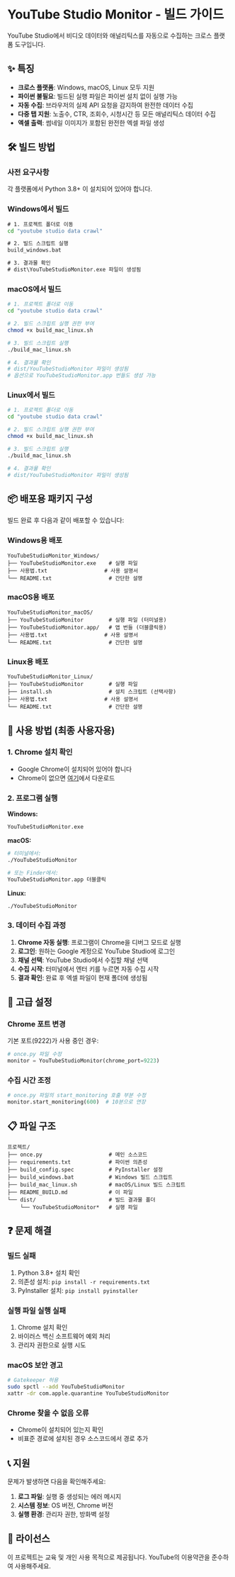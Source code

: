 # YouTube Studio Monitor - 빌드 가이드

YouTube Studio에서 비디오 데이터와 애널리틱스를 자동으로 수집하는 크로스 플랫폼 도구입니다.

## ✨ 특징

- **크로스 플랫폼**: Windows, macOS, Linux 모두 지원
- **파이썬 불필요**: 빌드된 실행 파일은 파이썬 설치 없이 실행 가능
- **자동 수집**: 브라우저의 실제 API 요청을 감지하여 완전한 데이터 수집
- **다중 탭 지원**: 노출수, CTR, 조회수, 시청시간 등 모든 애널리틱스 데이터 수집
- **엑셀 출력**: 썸네일 이미지가 포함된 완전한 엑셀 파일 생성

## 🛠 빌드 방법

### 사전 요구사항

각 플랫폼에서 Python 3.8+ 이 설치되어 있어야 합니다.

### Windows에서 빌드

```cmd
# 1. 프로젝트 폴더로 이동
cd "youtube studio data crawl"

# 2. 빌드 스크립트 실행
build_windows.bat

# 3. 결과물 확인
# dist\YouTubeStudioMonitor.exe 파일이 생성됨
```

### macOS에서 빌드

```bash
# 1. 프로젝트 폴더로 이동
cd "youtube studio data crawl"

# 2. 빌드 스크립트 실행 권한 부여
chmod +x build_mac_linux.sh

# 3. 빌드 스크립트 실행
./build_mac_linux.sh

# 4. 결과물 확인
# dist/YouTubeStudioMonitor 파일이 생성됨
# 옵션으로 YouTubeStudioMonitor.app 번들도 생성 가능
```

### Linux에서 빌드

```bash
# 1. 프로젝트 폴더로 이동
cd "youtube studio data crawl"

# 2. 빌드 스크립트 실행 권한 부여
chmod +x build_mac_linux.sh

# 3. 빌드 스크립트 실행
./build_mac_linux.sh

# 4. 결과물 확인
# dist/YouTubeStudioMonitor 파일이 생성됨
```

## 📦 배포용 패키지 구성

빌드 완료 후 다음과 같이 배포할 수 있습니다:

### Windows용 배포
```
YouTubeStudioMonitor_Windows/
├── YouTubeStudioMonitor.exe    # 실행 파일
├── 사용법.txt                  # 사용 설명서
└── README.txt                  # 간단한 설명
```

### macOS용 배포
```
YouTubeStudioMonitor_macOS/
├── YouTubeStudioMonitor        # 실행 파일 (터미널용)
├── YouTubeStudioMonitor.app/   # 앱 번들 (더블클릭용)
├── 사용법.txt                  # 사용 설명서
└── README.txt                  # 간단한 설명
```

### Linux용 배포
```
YouTubeStudioMonitor_Linux/
├── YouTubeStudioMonitor        # 실행 파일
├── install.sh                  # 설치 스크립트 (선택사항)
├── 사용법.txt                  # 사용 설명서
└── README.txt                  # 간단한 설명
```

## 🚀 사용 방법 (최종 사용자용)

### 1. Chrome 설치 확인
- Google Chrome이 설치되어 있어야 합니다
- Chrome이 없으면 [여기](https://www.google.com/chrome/)에서 다운로드

### 2. 프로그램 실행

**Windows:**
```cmd
YouTubeStudioMonitor.exe
```

**macOS:**
```bash
# 터미널에서:
./YouTubeStudioMonitor

# 또는 Finder에서:
YouTubeStudioMonitor.app 더블클릭
```

**Linux:**
```bash
./YouTubeStudioMonitor
```

### 3. 데이터 수집 과정

1. **Chrome 자동 실행**: 프로그램이 Chrome을 디버그 모드로 실행
2. **로그인**: 원하는 Google 계정으로 YouTube Studio에 로그인
3. **채널 선택**: YouTube Studio에서 수집할 채널 선택
4. **수집 시작**: 터미널에서 엔터 키를 누르면 자동 수집 시작
5. **결과 확인**: 완료 후 엑셀 파일이 현재 폴더에 생성됨

## 🔧 고급 설정

### Chrome 포트 변경
기본 포트(9222)가 사용 중인 경우:
```python
# once.py 파일 수정
monitor = YouTubeStudioMonitor(chrome_port=9223)
```

### 수집 시간 조정
```python
# once.py 파일의 start_monitoring 호출 부분 수정
monitor.start_monitoring(600)  # 10분으로 연장
```

## 📋 파일 구조

```
프로젝트/
├── once.py                     # 메인 소스코드
├── requirements.txt            # 파이썬 의존성
├── build_config.spec           # PyInstaller 설정
├── build_windows.bat           # Windows 빌드 스크립트
├── build_mac_linux.sh          # macOS/Linux 빌드 스크립트
├── README_BUILD.md             # 이 파일
└── dist/                       # 빌드 결과물 폴더
    └── YouTubeStudioMonitor*   # 실행 파일
```

## ❓ 문제 해결

### 빌드 실패
1. Python 3.8+ 설치 확인
2. 의존성 설치: `pip install -r requirements.txt`
3. PyInstaller 설치: `pip install pyinstaller`

### 실행 파일 실행 실패
1. Chrome 설치 확인
2. 바이러스 백신 소프트웨어 예외 처리
3. 관리자 권한으로 실행 시도

### macOS 보안 경고
```bash
# Gatekeeper 허용
sudo spctl --add YouTubeStudioMonitor
xattr -dr com.apple.quarantine YouTubeStudioMonitor
```

### Chrome 찾을 수 없음 오류
- Chrome이 설치되어 있는지 확인
- 비표준 경로에 설치된 경우 소스코드에서 경로 추가

## 📞 지원

문제가 발생하면 다음을 확인해주세요:

1. **로그 파일**: 실행 중 생성되는 에러 메시지
2. **시스템 정보**: OS 버전, Chrome 버전
3. **실행 환경**: 관리자 권한, 방화벽 설정

## 📝 라이선스

이 프로젝트는 교육 및 개인 사용 목적으로 제공됩니다.
YouTube의 이용약관을 준수하여 사용해주세요. 
